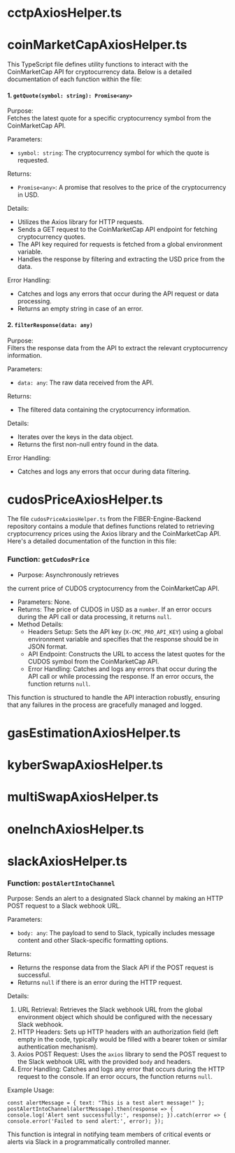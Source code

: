 # cctpAxiosHelper.ts

# coinMarketCapAxiosHelper.ts

This TypeScript file defines utility functions to interact with the CoinMarketCap API for cryptocurrency data. Below is a detailed documentation of each function within the file:

#### 1\. `getQuote(symbol: string): Promise<any>`

Purpose:\
Fetches the latest quote for a specific cryptocurrency symbol from the CoinMarketCap API.

Parameters:

- `symbol: string`: The cryptocurrency symbol for which the quote is requested.

Returns:

- `Promise<any>`: A promise that resolves to the price of the cryptocurrency in USD.

Details:

- Utilizes the Axios library for HTTP requests.
- Sends a GET request to the CoinMarketCap API endpoint for fetching cryptocurrency quotes.
- The API key required for requests is fetched from a global environment variable.
- Handles the response by filtering and extracting the USD price from the data.

Error Handling:

- Catches and logs any errors that occur during the API request or data processing.
- Returns an empty string in case of an error.

#### 2\. `filterResponse(data: any)`

Purpose:\
Filters the response data from the API to extract the relevant cryptocurrency information.

Parameters:

- `data: any`: The raw data received from the API.

Returns:

- The filtered data containing the cryptocurrency information.

Details:

- Iterates over the keys in the data object.
- Returns the first non-null entry found in the data.

Error Handling:

- Catches and logs any errors that occur during data filtering.

# cudosPriceAxiosHelper.ts

The file `cudosPriceAxiosHelper.ts` from the FIBER-Engine-Backend repository contains a module that defines functions related to retrieving cryptocurrency prices using the Axios library and the CoinMarketCap API. Here's a detailed documentation of the function in this file:

### Function: `getCudosPrice`

- Purpose: Asynchronously retrieves

the current price of CUDOS cryptocurrency from the CoinMarketCap API.

- Parameters: None.
- Returns: The price of CUDOS in USD as a `number`. If an error occurs during the API call or data processing, it returns `null`.
- Method Details:
  - Headers Setup: Sets the API key (`X-CMC_PRO_API_KEY`) using a global environment variable and specifies that the response should be in JSON format.
  - API Endpoint: Constructs the URL to access the latest quotes for the CUDOS symbol from the CoinMarketCap API.
  - Error Handling: Catches and logs any errors that occur during the API call or while processing the response. If an error occurs, the function returns `null`.

This function is structured to handle the API interaction robustly, ensuring that any failures in the process are gracefully managed and logged.

# gasEstimationAxiosHelper.ts

# kyberSwapAxiosHelper.ts

# multiSwapAxiosHelper.ts

# oneInchAxiosHelper.ts

# slackAxiosHelper.ts

### Function: `postAlertIntoChannel`

Purpose: Sends an alert to a designated Slack channel by making an HTTP POST request to a Slack webhook URL.

Parameters:

- `body: any`: The payload to send to Slack, typically includes message content and other Slack-specific formatting options.

Returns:

- Returns the response data from the Slack API if the POST request is successful.
- Returns `null` if there is an error during the HTTP request.

Details:

1.  URL Retrieval: Retrieves the Slack webhook URL from the global environment object which should be configured with the necessary Slack webhook.
2.  HTTP Headers: Sets up HTTP headers with an authorization field (left empty in the code, typically would be filled with a bearer token or similar authentication mechanism).
3.  Axios POST Request: Uses the `axios` library to send the POST request to the Slack webhook URL with the provided `body` and headers.
4.  Error Handling: Catches and logs any error that occurs during the HTTP request to the console. If an error occurs, the function returns `null`.

Example Usage:

`const alertMessage = {
  text: "This is a test alert message!"
};
postAlertIntoChannel(alertMessage).then(response => {
  console.log('Alert sent successfully:', response);
}).catch(error => {
  console.error('Failed to send alert:', error);
});`

This function is integral in notifying team members of critical events or alerts via Slack in a programmatically controlled manner.
